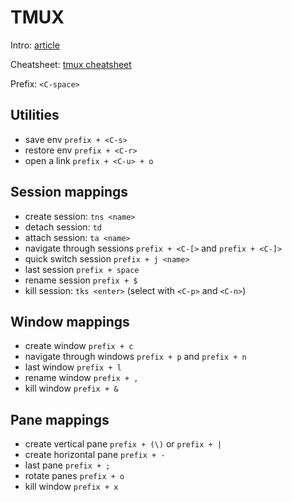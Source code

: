 TMUX
====

Intro: [article](http://blog.hawkhost.com/2010/06/28/tmux-the-terminal-multiplexer/)

Cheatsheet: [tmux cheatsheet](http://hyperpolyglot.org/multiplexers)

Prefix: `<C-space>`

## Utilities

- save env `prefix + <C-s>`
- restore env `prefix + <C-r>`
- open a link `prefix + <C-u> + o`

## Session mappings

- create session: `tns <name>`
- detach session: `td`
- attach session: `ta <name>`
- navigate through sessions `prefix + <C-[>` and `prefix + <C-]>`
- quick switch session `prefix + j <name>`
- last session `prefix + space`
- rename session `prefix + $`
- kill session: `tks <enter>` (select with `<C-p>` and `<C-n>`)

## Window mappings

- create window `prefix + c`
- navigate through windows `prefix + p` and `prefix + n`
- last window `prefix + l`
- rename window `prefix + ,`
- kill window `prefix + &`

## Pane mappings

- create vertical pane `prefix + (\)` or `prefix + |`
- create horizontal pane `prefix + -`
- last pane `prefix + ;`
- rotate panes `prefix + o`
- kill window `prefix + x`


